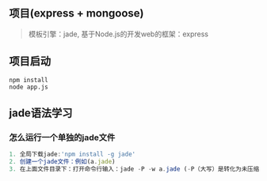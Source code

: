 ## 项目(express + mongoose)
> 模板引擎：jade, 基于Node.js的开发web的框架：express
## 项目启动
```
npm install
node app.js
```
## jade语法学习
### 怎么运行一个单独的jade文件
```js
1. 全局下载jade:'npm install -g jade'
2. 创建一个jade文件：例如(a.jade)
3. 在上面文件目录下：打开命令行输入：jade -P -w a.jade (-P（大写）是转化为未压缩的html文件， -w是监视jade文件的变化刷新)

```